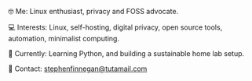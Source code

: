 🤓 Me: Linux enthusiast, privacy and FOSS advocate.

💻 Interests: Linux, self-hosting, digital privacy, open source tools, automation, minimalist computing.

🚀 Currently: Learning Python, and building a sustainable home lab setup.

📧 Contact: stephenfinnegan@tutamail.com

<!---
linux-finn/linux-finn is a ✨ special ✨ repository because its `README.md` (this file) appears on your GitHub profile.
You can click the Preview link to take a look at your changes.
--->

